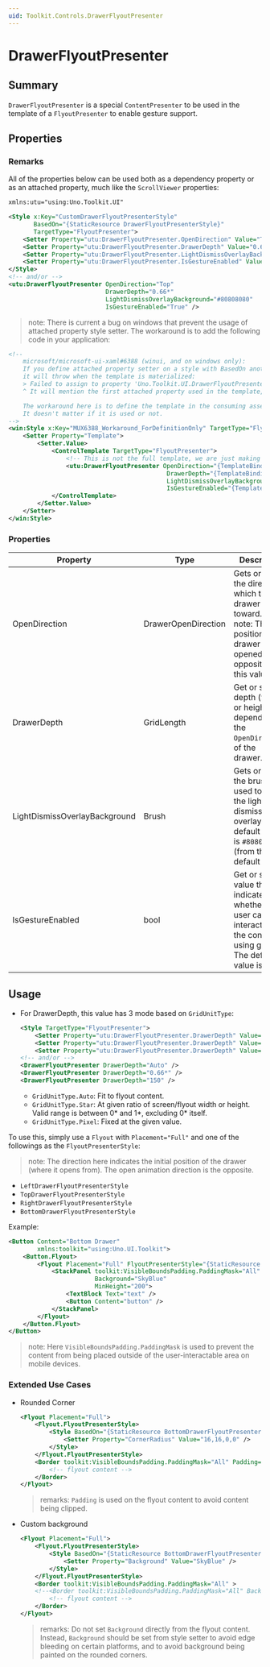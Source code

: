 ```yaml
---
uid: Toolkit.Controls.DrawerFlyoutPresenter
---
```

# DrawerFlyoutPresenter
## Summary
`DrawerFlyoutPresenter` is a special `ContentPresenter` to be used in the template of a `FlyoutPresenter` to enable gesture support.

## Properties
### Remarks
All of the properties below can be used both as a dependency property or as an attached property, much like the `ScrollViewer` properties:
```xml
xmlns:utu="using:Uno.Toolkit.UI"

<Style x:Key="CustomDrawerFlyoutPresenterStyle"
       BasedOn="{StaticResource DrawerFlyoutPresenterStyle}"
       TargetType="FlyoutPresenter">
    <Setter Property="utu:DrawerFlyoutPresenter.OpenDirection" Value="Top" />
    <Setter Property="utu:DrawerFlyoutPresenter.DrawerDepth" Value="0.66*" />
    <Setter Property="utu:DrawerFlyoutPresenter.LightDismissOverlayBackground" Value="#80808080" />
    <Setter Property="utu:DrawerFlyoutPresenter.IsGestureEnabled" Value="True" />
</Style>
<!-- and/or -->
<utu:DrawerFlyoutPresenter OpenDirection="Top"
                           DrawerDepth="0.66*"
                           LightDismissOverlayBackground="#80808080"
                           IsGestureEnabled="True" />
```

> note:
There is current a bug on windows that prevent the usage of attached property style setter. The workaround is to add the following code in your application:
```xml
<!--
    microsoft/microsoft-ui-xaml#6388 (winui, and on windows only):
    If you define attached property setter on a style with BasedOn another style with Template defined from a separate class library
    it will throw when the template is materialized:
    > Failed to assign to property 'Uno.Toolkit.UI.DrawerFlyoutPresenter.OpenDirection'.
    ^ It will mention the first attached property used in the template, regardless of which attached property setter that triggered it.

    The workaround here is to define the template in the consuming assembly again.
    It doesn't matter if it is used or not.
-->
<win:Style x:Key="MUX6388_Workaround_ForDefinitionOnly" TargetType="FlyoutPresenter">
    <Setter Property="Template">
        <Setter.Value>
            <ControlTemplate TargetType="FlyoutPresenter">
                <!-- This is not the full template, we are just making explicit reference to these definitions below -->
                <utu:DrawerFlyoutPresenter OpenDirection="{TemplateBinding utu:DrawerFlyoutPresenter.OpenDirection}"
                                            DrawerDepth="{TemplateBinding utu:DrawerFlyoutPresenter.DrawerDepth}"
                                            LightDismissOverlayBackground="{TemplateBinding utu:DrawerFlyoutPresenter.LightDismissOverlayBackground}"
                                            IsGestureEnabled="{TemplateBinding utu:DrawerFlyoutPresenter.IsGestureEnabled}" />
            </ControlTemplate>
        </Setter.Value>
    </Setter>
</win:Style>
```

### Properties
Property|Type|Description
-|-|-
OpenDirection|DrawerOpenDirection|Gets or sets the direction in which the drawer opens toward.<br/>note: The position of drawer when opened is the opposite of this value.
DrawerDepth|GridLength|Get or sets the depth (width or height depending on the `OpenDirection`) of the drawer.\*
LightDismissOverlayBackground|Brush|Gets or sets the brush used to paint the light dismiss overlay. The default value is `#80808080` (from the default style).
IsGestureEnabled|bool|Get or sets a value that indicates whether the user can interact with the control using gesture. The default value is `true`.

## Usage
- For DrawerDepth, this value has 3 mode based on `GridUnitType`:
    ```xml
    <Style TargetType="FlyoutPresenter">
        <Setter Property="utu:DrawerFlyoutPresenter.DrawerDepth" Value="Auto" />
        <Setter Property="utu:DrawerFlyoutPresenter.DrawerDepth" Value="0.66*" />
        <Setter Property="utu:DrawerFlyoutPresenter.DrawerDepth" Value="150" />
    <!-- and/or -->
    <DrawerFlyoutPresenter DrawerDepth="Auto" />
    <DrawerFlyoutPresenter DrawerDepth="0.66*" />
    <DrawerFlyoutPresenter DrawerDepth="150" />
    ```
    - `GridUnitType.Auto`: Fit to flyout content.
    - `GridUnitType.Star`: At given ratio of screen/flyout width or height. Valid range is between 0* and 1*, excluding 0* itself.
    - `GridUnitType.Pixel`: Fixed at the given value.

To use this, simply use a `Flyout` with `Placement="Full"` and one of the followings as the `FlyoutPresenterStyle`:
> note: The direction here indicates the initial position of the drawer (where it opens from). The open animation direction is the opposite.
- `LeftDrawerFlyoutPresenterStyle`
- `TopDrawerFlyoutPresenterStyle`
- `RightDrawerFlyoutPresenterStyle`
- `BottomDrawerFlyoutPresenterStyle`

Example:
```xml
<Button Content="Bottom Drawer"
        xmlns:toolkit="using:Uno.UI.Toolkit">
    <Button.Flyout>
        <Flyout Placement="Full" FlyoutPresenterStyle="{StaticResource BottomDrawerFlyoutPresenterStyle}">
            <StackPanel toolkit:VisibleBoundsPadding.PaddingMask="All"
                        Background="SkyBlue"
                        MinHeight="200">
                <TextBlock Text="text" />
                <Button Content="button" />
            </StackPanel>
        </Flyout>
    </Button.Flyout>
</Button>
```
> note: Here `VisibleBoundsPadding.PaddingMask` is used to prevent the content from being placed outside of the user-interactable area on mobile devices.

### Extended Use Cases
- Rounded Corner
    ```xml
    <Flyout Placement="Full">
        <Flyout.FlyoutPresenterStyle>
            <Style BasedOn="{StaticResource BottomDrawerFlyoutPresenterStyle}" TargetType="FlyoutPresenter">
                <Setter Property="CornerRadius" Value="16,16,0,0" />
            </Style>
        </Flyout.FlyoutPresenterStyle>
        <Border toolkit:VisibleBoundsPadding.PaddingMask="All" Padding="16,16,0,0">
            <!-- flyout content -->
        </Border>
    </Flyout>
    ```
    > remarks: `Padding` is used on the flyout content to avoid content being clipped.
- Custom background
    ```xml
    <Flyout Placement="Full">
        <Flyout.FlyoutPresenterStyle>
            <Style BasedOn="{StaticResource BottomDrawerFlyoutPresenterStyle}" TargetType="FlyoutPresenter">
                <Setter Property="Background" Value="SkyBlue" />
            </Style>
        </Flyout.FlyoutPresenterStyle>
        <Border toolkit:VisibleBoundsPadding.PaddingMask="All" >
        <!--<Border toolkit:VisibleBoundsPadding.PaddingMask="All" Background="SkyBlue">-->
            <!-- flyout content -->
        </Border>
    </Flyout>
    ```
    > remarks: Do not set `Background` directly from the flyout content. Instead, `Background` should be set from style setter to avoid edge bleeding on certain platforms, and to avoid background being painted on the rounded corners.
